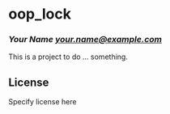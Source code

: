 # oop_lock
### _Your Name <your.name@example.com>_

This is a project to do ... something.

## License

Specify license here

